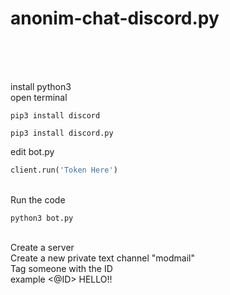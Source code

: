 # anonim-chat-discord.py
<br>
<br>
<br>

install python3
<br>
open terminal
<br>

```terminal
pip3 install discord
```

```terminal
pip3 install discord.py
```
edit bot.py
```python
client.run('Token Here')
```

<br>
Run the code
<br>

```terminal
python3 bot.py
```

<br>
Create a server
<br>
Create a new private text channel "modmail"
<br>
Tag someone with the ID
<br>
example <@ID> HELLO!!

